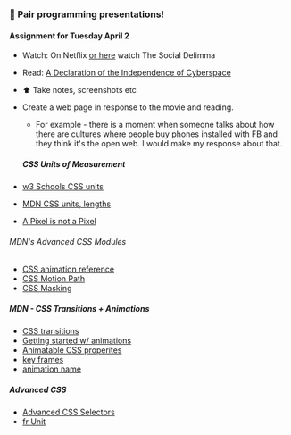 
### 💾   Pair programming presentations!

#### Assignment for Tuesday April 2
* Watch: On Netflix [or here](https://watchdocumentaries.com/the-social-dilemma/) watch The Social Delimma
* Read: [A Declaration of the Independence of Cyberspace](https://www.eff.org/cyberspace-independence)
* ⬆️ Take notes, screenshots etc
* Create a web page in response to the movie and reading. 
  * For example - there is a moment when someone talks about how there are cultures where people buy phones installed with FB and they think it's the open web. I would make my response about that. 

  ##### CSS Units of Measurement
* [w3 Schools CSS units](https://www.w3schools.com/cssref/css_units.asp)
* [MDN CSS units, lengths](https://developer.mozilla.org/en-US/docs/Learn/CSS/Building_blocks/Values_and_units)
* [A Pixel is not a Pixel](https://www.quirksmode.org/blog/archives/2010/04/a_pixel_is_not.html)


###### MDN's Advanced CSS Modules
* [CSS animation reference](https://developer.mozilla.org/en-US/docs/Web/CSS/CSS_Animations)
* [CSS Motion Path](https://developer.mozilla.org/en-US/docs/Web/CSS/CSS_Motion_Path)
* [CSS Masking](https://developer.mozilla.org/en-US/docs/Web/CSS/CSS_Masking)

##### MDN - CSS Transitions + Animations
* [CSS transitions](https://developer.mozilla.org/en-US/docs/Web/CSS/transition)
* [Getting started w/ animations](https://developer.mozilla.org/en-US/docs/Web/CSS/animation)
* [Animatable CSS properites](https://developer.mozilla.org/en-US/docs/Web/CSS/CSS_animated_properties)
* [key frames](https://developer.mozilla.org/en-US/docs/Web/CSS/@keyframes)
* [animation name](https://developer.mozilla.org/en-US/docs/Web/CSS/animation-name)

##### Advanced CSS
* [Advanced CSS Selectors](https://www.w3schools.com/cssref/css_selectors.asp)
* [fr Unit](https://alligator.io/css/css-grid-layout-fr-unit/)
